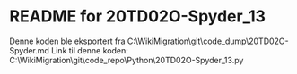 # README for 20TD02O-Spyder_13
Denne koden ble eksportert fra C:\WikiMigration\git\code_dump\20TD02O-Spyder.md
Link til denne koden: C:\WikiMigration\git\code_repo\Python\20TD02O-Spyder_13.py

